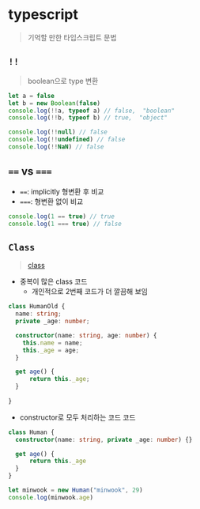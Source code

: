 # typescript
> 기억할 만한 타입스크립트 문법

## `!!`
> boolean으로 type 변환

```ts
let a = false
let b = new Boolean(false)
console.log(!!a, typeof a) // false,  "boolean" 
console.log(!!b, typeof b) // true,  "object" 

console.log(!!null) // false 
console.log(!!undefined) // false
console.log(!!NaN) // false
```

## `==` vs `===`

- `==`: implicitly 형변환 후 비교
- `===`: 형변환 없이 비교

```ts
console.log(1 == true) // true
console.log(1 === true) // false
```

## `Class`
> [class](https://www.youtube.com/watch?v=zr4oTaZos9U&list=PLlSZlNj22M7S1HmF3Vs8TJ2gUq_0xNN6-&index=25)


- 중복이 많은 class 코드
  - 개인적으로 2번째 코드가 더 깔끔해 보임
```ts
class HumanOld {
  name: string;
  private _age: number;

  constructor(name: string, age: number) {
    this.name = name;
    this._age = age;
  }

  get age() {
      return this._age;
  }
  
}
```

- constructor로 모두 처리하는 코드 코드
```ts
class Human {
  constructor(name: string, private _age: number) {}

  get age() {
      return this._age
  }
}

let minwook = new Human("minwook", 29)
console.log(minwook.age)
```